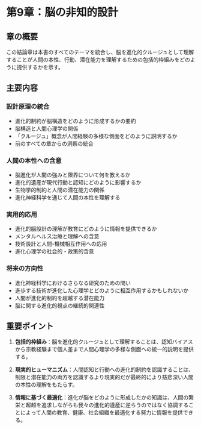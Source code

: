 # 第9章：脳の非知的設計

## 章の概要
この結論章は本書のすべてのテーマを統合し、脳を進化的クルージュとして理解することが人間の本性、行動、潜在能力を理解するための包括的枠組みをどのように提供するかを示す。

## 主要内容

### 設計原理の統合
- 進化的制約が脳構造をどのように形成するかの要約
- 脳構造と人間心理学の関係
- 「クルージュ」概念が人間経験の多様な側面をどのように説明するか
- 前のすべての章からの洞察の統合

### 人間の本性への含意
- 脳進化が人間の強みと限界について何を教えるか
- 進化的遺産が現代行動と認知にどのように影響するか
- 生物学的制約と人間の潜在能力の関係
- 進化神経科学を通じて人間の本性を理解する

### 実用的応用
- 進化的脳設計の理解が教育にどのように情報を提供できるか
- メンタルヘルス治療と理解への含意
- 技術設計と人間-機械相互作用への応用
- 進化心理学の社会的・政策的含意

### 将来の方向性
- 進化神経科学におけるさらなる研究のための問い
- 進歩する技術が進化した心理学とどのように相互作用するかもしれないか
- 人間が進化的制約を超越する潜在能力
- 脳に関する進化的視点の継続的関連性

## 重要ポイント

1. **包括的枠組み**：脳を進化的クルージュとして理解することは、認知バイアスから宗教経験まで個人差まで人間心理学の多様な側面への統一的説明を提供する。

2. **現実的ヒューマニズム**：人間認知と行動への進化的制約を認識することは、制限と潜在能力の両方を認識するより現実的だが最終的により慈悲深い人間の本性の理解をもたらす。

3. **情報に基づく最適化**：進化が脳をどのように形成したかの知識は、人間の繁栄と超越を追求しながらも我々の進化的遺産に逆らうのではなく協調することによって人間の教育、健康、社会組織を最適化する努力に情報を提供できる。